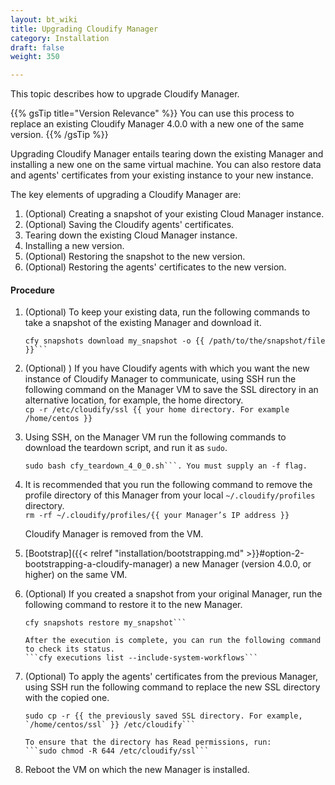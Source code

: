 ```yaml
---
layout: bt_wiki
title: Upgrading Cloudify Manager
category: Installation
draft: false
weight: 350

---
```


This topic describes how to upgrade Cloudify Manager.

{{% gsTip title="Version Relevance" %}}
You can use this process to replace an existing Cloudify Manager 4.0.0 with a new one of the same version.
{{% /gsTip %}}

Upgrading Cloudify Manager entails tearing down the existing Manager and installing a new one on the same virtual machine. You can also restore data and agents' certificates from your existing instance to your new instance. 

The key elements of upgrading a Cloudify Manager are:

1. (Optional) Creating a snapshot of your existing Cloud Manager instance.
2. (Optional) Saving the Cloudify agents' certificates.
3. Tearing down the existing Cloud Manager instance.
4. Installing a new version.
5. (Optional) Restoring the snapshot to the new version.
6. (Optional) Restoring the agents' certificates to the new version.



#### Procedure

1. (Optional) To keep your existing data, run the following commands to take a snapshot of the existing Manager and download it.      
      ```cfy snapshots create my_snapshot<br>
      cfy snapshots download my_snapshot -o {{ /path/to/the/snapshot/file }}```

2. (Optional) ) If you have Cloudify agents with which you want the new instance of Cloudify Manager to communicate, using SSH run the following command on the Manager VM to save the SSL directory in an alternative location, for example, the home directory.      
      ```cp -r /etc/cloudify/ssl {{ your home directory. For example /home/centos }}```

3. Using SSH, on the Manager VM run the following commands to download the teardown script, and run it as `sudo`.      
      ```curl -o ~/cfy_teardown_4_0_0.sh https://raw.githubusercontent.com/cloudify-cosmo/cloudify-dev/master/scripts/cfy_teardown_4_0_0.sh<br>
      sudo bash cfy_teardown_4_0_0.sh```. You must supply an -f flag.

4. It is recommended that you run the following command to remove the profile directory of this Manager from your local `~/.cloudify/profiles` directory.      
      ```rm -rf ~/.cloudify/profiles/{{ your Manager’s IP address }}```

      Cloudify Manager is removed from the VM.

5. [Bootstrap]({{< relref "installation/bootstrapping.md" >}}#option-2-bootstrapping-a-cloudify-manager) a new Manager (version 4.0.0, or higher) on the same VM.

6. (Optional) If you created a snapshot from your original Manager, run the following command to restore it to the new Manager.      
      ```cfy snapshots upload {{ /path/to/the/snapshot/file }} --snapshot-id my_snapshot
      cfy snapshots restore my_snapshot```

      After the execution is complete, you can run the following command to check its status.   
      ```cfy executions list --include-system-workflows```

7. (Optional) To apply the agents' certificates from the previous Manager, using SSH run the following command to replace the new SSL directory with the copied one.      
      ```sudo rm -rf /etc/cloudify/ssl
      sudo cp -r {{ the previously saved SSL directory. For example, `/home/centos/ssl` }} /etc/cloudify```   

      To ensure that the directory has Read permissions, run:   
      ```sudo chmod -R 644 /etc/cloudify/ssl```

8. Reboot the VM on which the new Manager is installed.




